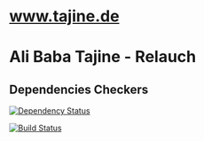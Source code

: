 www.tajine.de
=========

# Ali Baba Tajine - Relauch

## Dependencies Checkers

[![Dependency Status](https://gemnasium.com/consolacao/tajine.de.svg)](https://gemnasium.com/consolacao/www.tajine.de)

[![Build Status](https://travis-ci.org/consolacao/tajine.de.svg?branch=master)](https://travis-ci.org/consolacao/www.tajine.de)


